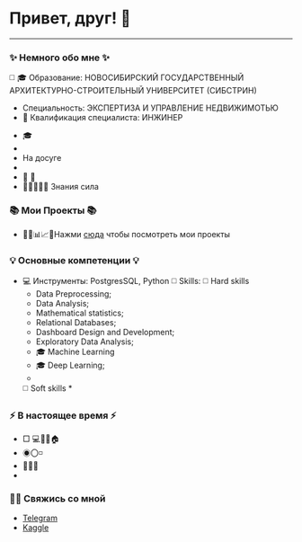 # Привет, друг! 👋
---


### ✨ Немного обо мне ✨ 
◻️ 🎓 Образование: НОВОСИБИРСКИЙ ГОСУДАРСТВЕННЫЙ АРХИТЕКТУРНО-СТРОИТЕЛЬНЫЙ УНИВЕРСИТЕТ (СИБСТРИН)
  - Специальность: ЭКСПЕРТИЗА И УПРАВЛЕНИЕ НЕДВИЖИМОТЬЮ
  - 📐 Квалификация специалиста: ИНЖИНЕР
* 🎓
*  
* На досуге
* 
* 🏃   📖
* 👨‍💻👩‍🎓💪 Знания сила

### 📚 Мои Проекты 📚

* 👨‍💼📊📈📁Нажми [сюда]() чтобы посмотреть мои проекты
### 

### 💡 Основные компетенции 💡
- 💻 Инструменты: PostgresSQL, Python
◻️ Skills: 
  ◻️ Hard skills
    * Data Preprocessing; 
    * Data Analysis;
    * Mathematical statistics;
    * Relational Databases;
    * Dashboard Design and Development;
    * Exploratory Data Analysis;
    * 🎓 Machine Learning
    * 🎓 Deep Learning;
    * 
  ◻️ Soft skills
    *
    

### ⚡️ В настоящее время ⚡️
- □ 💻📱🧑🏠
- ◉〇◽
- 🧑🏼‍🎓
- 

### 🙌🏻 Свяжись со мной
- [Telegram]()
- [Kaggle]()
